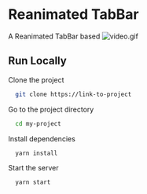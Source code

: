 
# Reanimated TabBar

A Reanimated TabBar based
![video.gif](assets/video.gif)

## Run Locally

Clone the project

```bash
  git clone https://link-to-project
```

Go to the project directory

```bash
  cd my-project
```

Install dependencies

```bash
  yarn install
```

Start the server

```bash
  yarn start
```

